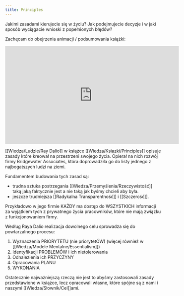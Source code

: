 ```yaml
---
title: Principles
---
```


Jakimi zasadami kierujecie się w życiu? Jak podejmujecie decyzje i w jaki sposób wyciągacie wnioski z popełnionych błędów? 

Zachęcam do obejrzenia animacji / podsumowania książki: 

<iframe width="560" height="315" src="https://www.youtube.com/embed/B9XGUpQZY38" title="YouTube video player" frameborder="0" allow="accelerometer; autoplay; clipboard-write; encrypted-media; gyroscope; picture-in-picture" allowfullscreen></iframe>

[[Wiedza/Ludzie/Ray Dalio]] w książce [[Wiedza/Ksiazki/Principles]] opisuje zasady które kreował na przestrzeni swojego życia. Opierał na nich rozwój firmy Bridgewater Associates, która doprowadziła go do listy jednego z najbogatszych ludzi na ziemi. 

Fundamentem budowania tych zasad są:
- trudna sztuka postrzegania [[Wiedza/Przemyślenia/Rzeczywistość]] taką jaką faktycznie jest a nie taką jak byśmy chcieli aby była.
- jeszcze trudniejsza [[Radykalna Transparentność]] i [[Szczerość]].

Przykładowo w jego firmie KAŻDY ma dostęp do WSZYSTKICH informacji za wyjątkiem tych z prywatnego życia pracowników, które nie mają związku z funkcjonowaniem firmy. 

Według Raya Dalio realizacja dowolnego celu sprowadza się do powtarzalnego procesu: 
1. Wyznaczenia PRIORYTETU (nie priorytetÓW) (więcej również w [[Wiedza/Modele Mentalne/Essentialism]])
2. Identyfikacji PROBLEMÓW i ich nietolerowania
3. Odnalezienia ich PRZYCZYNY 
4. Opracowania PLANU
5. WYKONANIA

Ostatecznie najważniejszą rzeczą nie jest to abyśmy zastosowali zasady przedstawione w książce, lecz opracowali własne, które spójne są z nami i naszymi [[Wiedza/Słownik/Cel]]ami. 